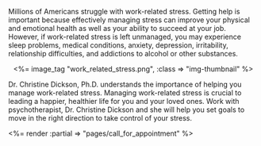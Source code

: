 <p>Millions of Americans struggle with work-related stress. Getting help is important because effectively managing stress can improve your physical and emotional health as well as your ability to succeed at your job. However, if work-related stress is left unmanaged, you may experience sleep problems, medical conditions, anxiety, depression, irritability, relationship difficulties, and addictions to alcohol or other substances.  </p>

<center>
<%= image_tag "work_related_stress.png", :class => "img-thumbnail" %>
</center>

<p>Dr. Christine Dickson, Ph.D. understands the importance of helping you manage work-related stress.  Managing work-related stress is crucial to leading a happier, healthier life for you and your loved ones. Work with psychotherapist, Dr. Christine Dickson and she will help you set goals to move in the right direction to take control of your stress. </p>

<p><%= render :partial => "pages/call_for_appointment" %></p>
